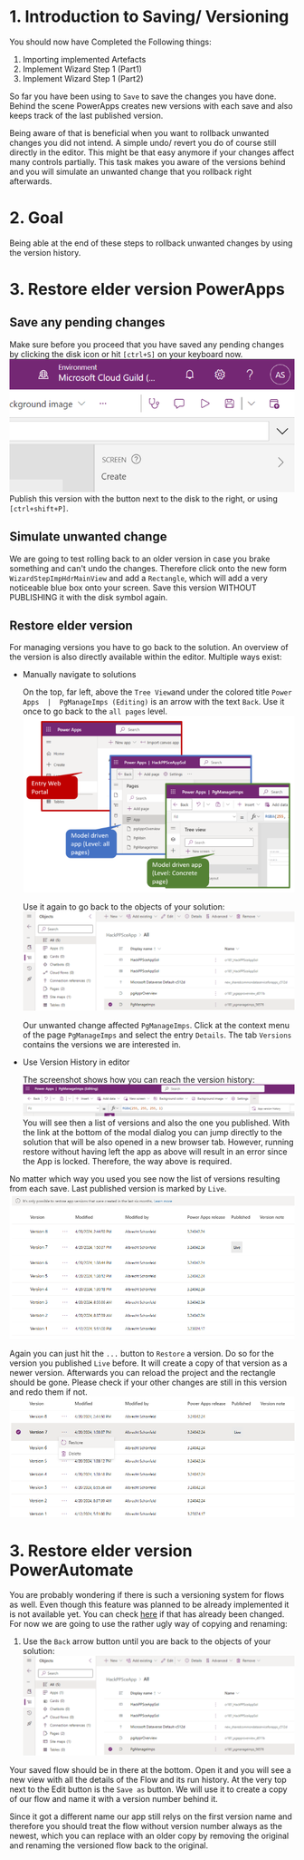 # 1. Introduction to Saving/ Versioning

You should now have Completed the Following things:

1. Importing implemented Artefacts
2. Implement Wizard Step 1 (Part1)
3. Implement Wizard Step 1 (Part2)

So far you have been using to `Save` to save the changes you have done. Behind the scene PowerApps creates new versions with each save and also keeps track of the last published version.

Being aware of that is beneficial when you want to rollback unwanted changes you did not intend. A simple undo/ revert you do of course still directly in the editor. This might be that easy anymore if your changes affect many controls partially. This task makes you aware of the versions behind and you will simulate an unwanted change that you rollback right afterwards.

# 2. Goal

Being able at the end of these steps to rollback unwanted changes by using the version history. 

# 3. Restore elder version PowerApps

## Save any pending changes

Make sure before you proceed that you have saved any pending changes by clicking the disk icon or hit `[ctrl+S]` on your keyboard now.
<br><img src="./images/intro_app_save_publish.png" /><br>
Publish this version with the button next to the disk to the right, or using `[ctrl+shift+P]`.

## Simulate unwanted change

We are going to test rolling back to an older version in case you brake something and can't undo the changes.
Therefore click onto the new form `WizardStepImpHdrMainView` and add a `Rectangle`, which will add a very noticeable blue box onto your screen. Save this version WITHOUT PUBLISHING it with the disk symbol again.

## Restore elder version

For managing versions you have to go back to the solution. An overview of the version is also directly available within the editor. Multiple ways exist:
* Manually navigate to solutions
  
  On the top, far left, above the `Tree View`and under the colored title `Power Apps  |  PgManageImps (Editing)` is an arrow with the text `Back`.
  Use it once to go back to the `all pages` level.
  <br><img src="./images/intro_app_stepwise_edit.png" /><br>

  Use it again to go back to the objects of your solution:
  <br><img src="./images/view_solution.png" /><br>

  Our unwanted change affected `PgManageImps`. Click at the context menu of the page `PgManageImps` and select the entry `Details`. The tab `Versions` contains the versions we are interested in. 

* Use Version History in editor

  The screenshot shows how you can reach the version history:
  <br><img src="./images/vers_editor_link.png" /><br>
  You will see then a list of versions and also the one you published. With the link at the bottom of the modal dialog you can jump directly to the solution that will be also opened in a new browser tab.
  However, running restore without having left the app as above will result in an error since the App is locked. Therefore, the way above is required.

No matter which way you used you see now the list of versions resulting from each save. Last published version is marked by `Live`. 
<br><img src="./images/vers_history.png" /><br>

Again you can just hit the `...` button to `Restore` a version. Do so for the version you published `Live` before. It will create a copy of that version as a newer version. Afterwards you can reload the project and the rectangle should be gone. Please check if your other changes are still in this version and redo them if not.
<br><img src="./images/vers_restore.png" /><br>

# 3. Restore elder version PowerAutomate

You are probably wondering if there is such a versioning system for flows as well. Even though this feature was planned to be already implemented it is not available yet. You can check [here](https://learn.microsoft.com/en-us/power-platform/release-plan/2023wave2/power-automate/use-versioning-solution-cloud-flows) if that has already been changed.
For now we are going to use the rather ugly way of copying and renaming:
1. Use the `Back` arrow button until you are back to the objects of your solution:
<br><img src="./images/view_solution.png" /><br>

Your saved flow should be in there at the bottom. Open it and you will see a new view with all the details of the Flow and its run history. At the very top next to the Edit button is the `Save as` button. We will use it to create a copy of our flow and name it with a version number behind it.

Since it got a different name our app still relys on the first version name and therefore you should treat the flow without version number always as the newest, which you can replace with an older copy by removing the original and renaming the versioned flow back to the original.
